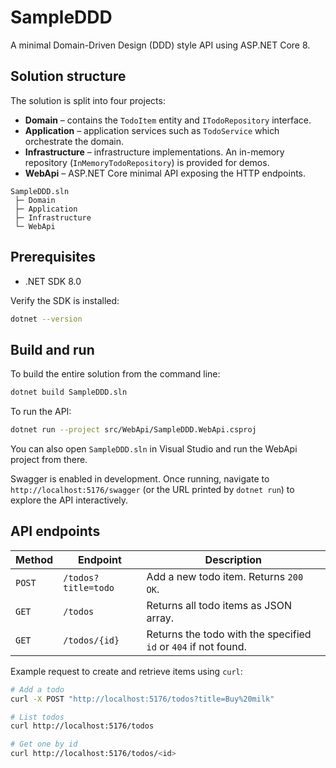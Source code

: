 # SampleDDD

A minimal Domain-Driven Design (DDD) style API using ASP.NET Core 8.

## Solution structure

The solution is split into four projects:

- **Domain** – contains the `TodoItem` entity and `ITodoRepository` interface.
- **Application** – application services such as `TodoService` which orchestrate the domain.
- **Infrastructure** – infrastructure implementations. An in-memory repository (`InMemoryTodoRepository`) is provided for demos.
- **WebApi** – ASP.NET Core minimal API exposing the HTTP endpoints.

```
SampleDDD.sln
 ├─ Domain
 ├─ Application
 ├─ Infrastructure
 └─ WebApi
```

## Prerequisites

- .NET SDK 8.0

Verify the SDK is installed:

```bash
dotnet --version
```

## Build and run

To build the entire solution from the command line:

```bash
dotnet build SampleDDD.sln
```

To run the API:

```bash
dotnet run --project src/WebApi/SampleDDD.WebApi.csproj
```

You can also open `SampleDDD.sln` in Visual Studio and run the WebApi project from there.

Swagger is enabled in development. Once running, navigate to `http://localhost:5176/swagger` (or the URL printed by `dotnet run`) to explore the API interactively.

## API endpoints

| Method | Endpoint           | Description                   |
|-------|-------------------|-------------------------------|
| `POST` | `/todos?title=todo` | Add a new todo item. Returns `200 OK`.
| `GET`  | `/todos`           | Returns all todo items as JSON array.
| `GET`  | `/todos/{id}`      | Returns the todo with the specified `id` or `404` if not found.

Example request to create and retrieve items using `curl`:

```bash
# Add a todo
curl -X POST "http://localhost:5176/todos?title=Buy%20milk"

# List todos
curl http://localhost:5176/todos

# Get one by id
curl http://localhost:5176/todos/<id>
```

